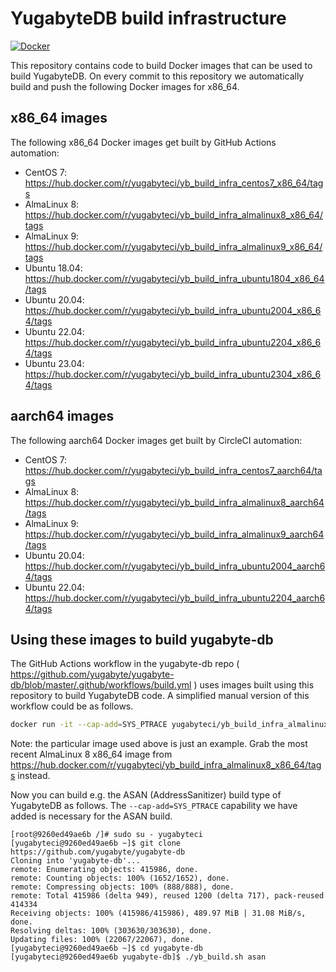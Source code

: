 # YugabyteDB build infrastructure

[![Docker](https://github.com/yugabyte/build-infra/workflows/Docker/badge.svg)](https://github.com/yugabyte/build-infra/actions?query=workflow%3ADocker)

This repository contains code to build Docker images that can be used to build
YugabyteDB. On every commit to this repository we automatically build and push
the following Docker images for x86_64.

## x86_64 images

The following x86_64 Docker images get built by GitHub Actions automation:

- CentOS 7: https://hub.docker.com/r/yugabyteci/yb_build_infra_centos7_x86_64/tags
- AlmaLinux 8: https://hub.docker.com/r/yugabyteci/yb_build_infra_almalinux8_x86_64/tags
- AlmaLinux 9: https://hub.docker.com/r/yugabyteci/yb_build_infra_almalinux9_x86_64/tags
- Ubuntu 18.04: https://hub.docker.com/r/yugabyteci/yb_build_infra_ubuntu1804_x86_64/tags
- Ubuntu 20.04: https://hub.docker.com/r/yugabyteci/yb_build_infra_ubuntu2004_x86_64/tags
- Ubuntu 22.04: https://hub.docker.com/r/yugabyteci/yb_build_infra_ubuntu2204_x86_64/tags
- Ubuntu 23.04: https://hub.docker.com/r/yugabyteci/yb_build_infra_ubuntu2304_x86_64/tags

## aarch64 images

The following aarch64 Docker images get built by CircleCI automation:

- CentOS 7: https://hub.docker.com/r/yugabyteci/yb_build_infra_centos7_aarch64/tags
- AlmaLinux 8: https://hub.docker.com/r/yugabyteci/yb_build_infra_almalinux8_aarch64/tags
- AlmaLinux 9: https://hub.docker.com/r/yugabyteci/yb_build_infra_almalinux9_aarch64/tags
- Ubuntu 20.04: https://hub.docker.com/r/yugabyteci/yb_build_infra_ubuntu2004_aarch64/tags
- Ubuntu 22.04: https://hub.docker.com/r/yugabyteci/yb_build_infra_ubuntu2204_aarch64/tags

## Using these images to build yugabyte-db

The GitHub Actions workflow in the yugabyte-db repo ( https://github.com/yugabyte/yugabyte-db/blob/master/.github/workflows/build.yml ) uses images built using this repository to build YugabyteDB code. A simplified manual version of this workflow could be as follows.

```bash
docker run -it --cap-add=SYS_PTRACE yugabyteci/yb_build_infra_almalinux8_x86_64:v2022-10-13T18_10_49`
```
Note: the particular image used above is just an example. Grab the most recent AlmaLinux 8 x86_64 image from https://hub.docker.com/r/yugabyteci/yb_build_infra_almalinux8_x86_64/tags instead.

Now you can build e.g. the ASAN (AddressSanitizer) build type of YugabyteDB as follows. The `--cap-add=SYS_PTRACE` capability we have added is necessary for the ASAN build.
```
[root@9260ed49ae6b /]# sudo su - yugabyteci
[yugabyteci@9260ed49ae6b ~]$ git clone https://github.com/yugabyte/yugabyte-db
Cloning into 'yugabyte-db'...
remote: Enumerating objects: 415986, done.
remote: Counting objects: 100% (1652/1652), done.
remote: Compressing objects: 100% (888/888), done.
remote: Total 415986 (delta 949), reused 1200 (delta 717), pack-reused 414334
Receiving objects: 100% (415986/415986), 489.97 MiB | 31.08 MiB/s, done.
Resolving deltas: 100% (303630/303630), done.
Updating files: 100% (22067/22067), done.
[yugabyteci@9260ed49ae6b ~]$ cd yugabyte-db
[yugabyteci@9260ed49ae6b yugabyte-db]$ ./yb_build.sh asan
```

